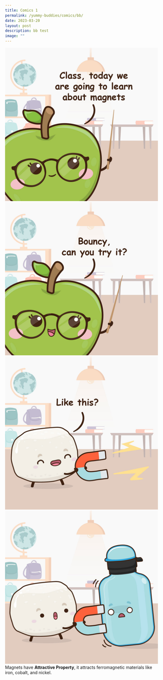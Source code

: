 ```yaml
---
title: Comics 1
permalink: /yummy-buddies/comics/bb/
date: 2023-03-20
layout: post
description: bb test
image: ""
---
```

![](/images/comics_msg_magnet_01.jpg)
![](/images/comics_msg_magnet_02.jpg)
![](/images/comics_msg_magnet_03.jpg)
![](/images/comics_msg_magnet_04.jpg)
Magnets have **Attractive Property**, it attracts ferromagnetic materials like iron, cobalt, and nickel.



